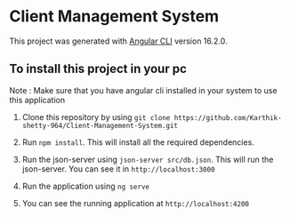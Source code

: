 # Client Management System

This project was generated with [Angular CLI](https://github.com/angular/angular-cli) version 16.2.0.

## To install this project in your pc
Note : Make sure that you have angular cli installed in your system to use this application

1. Clone this repository by using `git clone https://github.com/Karthik-shetty-964/Client-Management-System.git`

2. Run `npm install`. This will install all the required dependencies.

3. Run the json-server using `json-server src/db.json`. This will run the json-server. You can see it in `http://localhost:3000`

4. Run the application using `ng serve` 

5. You can see the running application at `http://localhost:4200`

